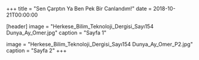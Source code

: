 +++
title = "Sen Çarptın Ya Ben Pek Bir Canlandım!"
date = 2018-10-21T00:00:00





[header]
image = "Herkese_Bilim_Teknoloji_Dergisi_Sayı154 Dunya_Ay_Omer.jpg"
caption = "Sayfa 1"

image = "Herkese_Bilim_Teknoloji_Dergisi_Sayı154 Dunya_Ay_Omer_P2.jpg"
caption = "Sayfa 2"
+++
